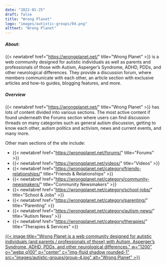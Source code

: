 ```yaml
---
date: "2022-01-25"
draft: false
title: "Wrong Planet"
logo: "images/autistic-groups/04.png"
alttext: "Wrong Planet"
---
```


##### About:
{{< newtabref  href="https://wrongplanet.net/" title="Wrong Planet" >}} is a web community designed for autistic individuals as well as parents and professionals of those with Autism, Asperger’s Syndrome, ADHD, PDDs, and other neurological differences. They provide a discussion forum, where members communicate with each other, an article section with exclusive articles and how-to guides, blogging features, and more.

##### Overview
{{< newtabref  href="https://wrongplanet.net/" title="Wrong Planet" >}} has lots of content divided into various sections. The most active content if found underneath the Forums section where users can find discussion threads on many categories such as general autism discussion, getting to know each other, autism politics and activism, news and current events, and many more. 

Other main sections of the site include:

* {{< newtabref  href="https://wrongplanet.net/forums/" title="Forums" >}}
* {{< newtabref  href="https://wrongplanet.net/videos/" title="Videos" >}}
* {{< newtabref  href="https://wrongplanet.net/category/friends-relationships/" title="Friends & Relationships" >}}
* {{< newtabref  href="https://wrongplanet.net/category/community-newsmakers/" title="Community Newsmakers" >}}
* {{< newtabref  href="https://wrongplanet.net/category/school-jobs/" title="School & Jobs" >}}
* {{< newtabref  href="https://wrongplanet.net/category/parenting/" title="Parenting" >}}
* {{< newtabref  href="https://wrongplanet.net/category/autism-news/" title="Autism News" >}}
* {{< newtabref  href="https://wrongplanet.net/category/therapies/" title="Therapies & Services" >}}

<a href="https://wrongplanet.net/" rel="external">{{< image title="Wrong Planet is a web community designed for autistic individuals (and parents / professionals of those) with Autism, Asperger’s Syndrome, ADHD, PDDs, and other neurological differences." w="1200" o="webp q100" p="center" c="img-fluid shadow rounded-1" src="images/autistic-groups/group-4.jpg" alt="Wrong Planet" >}}
